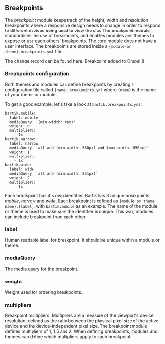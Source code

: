 ## Breakpoints

The *breakpoint* module keeps track of the height, width and resolution breakpoints where a responsive design needs to change in order to respond to different devices being used to view the site. The breakpoint module standardises the use of breakpoints, and enables modules and themes to expose or use each others' breakpoints. The core module does not have a user interface. The breakpoints are stored inside a `{module-or-theme}.breakpoints.yml` file.

The change record can be found here: [Breakpoint added to Drupal 8](https://www.drupal.org/node/1813914)

### Breakpoints configuration

Both themes and modules can define breakpoints by creating a configuration file called `{name}.breakpoints.yml` where `{name}` is the name of your theme or module.

To get a good example, let's take a look at `bartik.breakpoints.yml`:

    bartik.mobile:
      label: mobile
      mediaQuery: '(min-width: 0px)'
      weight: 0
      multipliers:
        - 1x
    bartik.narrow:
      label: narrow
      mediaQuery: 'all and (min-width: 560px) and (max-width: 850px)'
      weight: 1
      multipliers:
        - 1x
    bartik.wide:
      label: wide
      mediaQuery: 'all and (min-width: 851px)'
      weight: 2
      multipliers:
        - 1x

Each breakpoint has it's own identifier. Bartik has 3 unique breakpoints: *mobile*, *narrow* and *wide*. Each breakpoint is defined as `{module or theme name}.{label}`, with `bartik.mobile` as an example. The name of the module or theme is used to make sure the identifier is unique. This way, modules can include breakpoint from each other.

### label

Human readable label for breakpoint. It should be unique within a module or theme.

### mediaQuery

The media query for the breakpoint.

### weight

Weight used for ordering breakpoints.

### multipliers

Breakpoint multipliers. Multipliers are a measure of the viewport's device resolution, defined as the ratio between the physical pixel size of the active device and the device-independent pixel size. The breakpoint module defines multipliers of 1, 1.5 and 2. When defining breakpoints, modules and themes can define which multipliers apply to each breakpoint.
